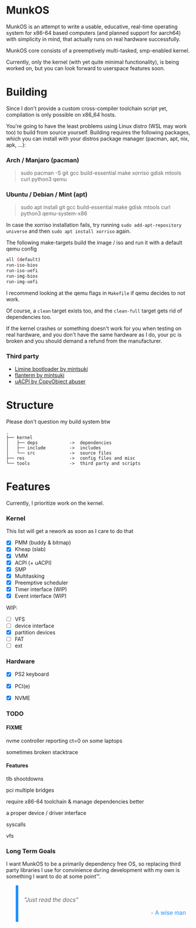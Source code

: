 # MunkOS

MunkOS is an attempt to write a usable, educative, real-time operating system for x86-64 based computers (and planned support for aarch64) with simplicity in mind, that actually runs on real hardware successfully.

MunkOS core consists of a preemptively multi-tasked, smp-enabled kernel.

Currently, only the kernel (with yet quite minimal functionality), is being worked on, but you can look forward to userspace features soon.

# Building

Since I don't provide a custom cross-compiler toolchain script yet, compilation is only possible on x86_64 hosts.

You're going to have the least problems using Linux distro (WSL may work too) to build from source yourself. Building requires the following packages, which you can install with your distros package manager (pacman, apt, nix, apk, ...):

### Arch / Manjaro (pacman)

> sudo pacman -S git gcc build-essential make xorriso gdisk mtools curl python3 qemu

### Ubuntu / Debian / Mint (apt)

> sudo apt install git gcc build-essential make gdisk mtools curl python3 qemu-system-x86

In case the xorriso installation fails, try running `sudo add-apt-repository universe` and then `sudo apt install xorriso` again.

The following make-targets build the image / iso and run it with a default qemu config

```sh
all (default)
run-iso-bios
run-iso-uefi
run-img-bios
run-img-uefi
```

I recommend looking at the qemu flags in `Makefile` if qemu decides to not work.

Of course, a `clean` target exists too, and the `clean-full` target gets rid of dependencies too.

If the kernel crashes or something doesn't work for you when testing on real hardware, and you don't have the same hardware as I do, your pc is broken and you should demand a refund from the manufacturer.

### Third party

- [Limine bootloader by mintsuki](https://www.github.com/limine-bootloader/limine)
- [flanterm by mintsuki](https://github.com/mintsuki/flanterm)
- [uACPI by CopyObject abuser](https://github.com/UltraOS/uACPI)

# Structure

Please don't question my build system btw

```
.
├── kernel
│   ├── deps            ->  dependencies
│   ├── include         ->  includes
│   └── src             ->  source files
├── res                 ->  config files and misc
└── tools               ->  third party and scripts
``````

# Features

Currently, I prioritize work on the kernel.

### Kernel

This list will get a rework as soon as I care to do that

- [x] PMM (buddy & bitmap)
- [x] Kheap (slab)
- [x] VMM
- [x] ACPI (+ uACPI)
- [x] SMP
- [x] Multitasking
- [x] Preemptive scheduler
- [x] Timer interface (WIP)
- [x] Event interface (WIP)

WIP:

- [ ] VFS
- [ ] device interface
- [x] partition devices
- [ ] FAT
- [ ] ext

### Hardware

- [x] PS2 keyboard
- [x] PCI(e)
- [x] NVME


### TODO

#### FIXME

nvme controller reporting ct=0 on some laptops

sometimes broken stacktrace

#### Features

tlb shootdowns

pci multiple bridges

require x86-64 toolchain
& manage dependencies better

a proper device / driver interface

syscalls

vfs

### Long Term Goals

I want MunkOS to be a primarily dependency free OS, so replacing third party libraries I use for convinience during development with my own is something I want to do at some point™.

<blockquote style="border-left: 0.5em solid rgb(30,144,255);
    padding: 1em; font-size: 1.1em;">
    <p style="font-style: italic">"Just read the docs"</p>
    <footer style="color: rgb(30,144,255); text-align: right;">- A wise man</footer>
</blockquote>